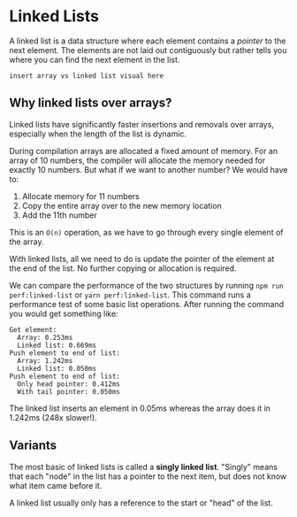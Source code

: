 # Linked Lists

A linked list is a data structure where each element contains a _pointer_ to the next element. The elements are not laid out contiguously but rather tells you where you can find the next element in the list.

`insert array vs linked list visual here`

## Why linked lists over arrays?

Linked lists have significantly faster insertions and removals over arrays, especially when the length of the list is dynamic.

During compilation arrays are allocated a fixed amount of memory. For an array of 10 numbers, the compiler will allocate the memory needed for exactly 10 numbers. But what if we want to another number? We would have to:

1. Allocate memory for 11 numbers
2. Copy the entire array over to the new memory location
3. Add the 11th number

This is an `O(n)` operation, as we have to go through every single element of the array.

With linked lists, all we need to do is update the pointer of the element at the end of the list. No further copying or allocation is required.

We can compare the performance of the two structures by running `npm run perf:linked-list` or `yarn perf:linked-list`. This command runs a performance test of some basic list operations. After running the command you would get something like:

```
Get element:
  Array: 0.253ms
  Linked list: 0.669ms
Push element to end of list:
  Array: 1.242ms
  Linked list: 0.050ms
Push element to end of list:
  Only head pointer: 0.412ms
  With tail pointer: 0.050ms
```

The linked list inserts an element in 0.05ms whereas the array does it in 1.242ms (248x slower!).

## Variants

The most basic of linked lists is called a **singly linked list**. "Singly" means that each "node" in the list has a pointer to the next item, but does not know what item came before it.

A linked list usually only has a reference to the start or "head" of the list.
